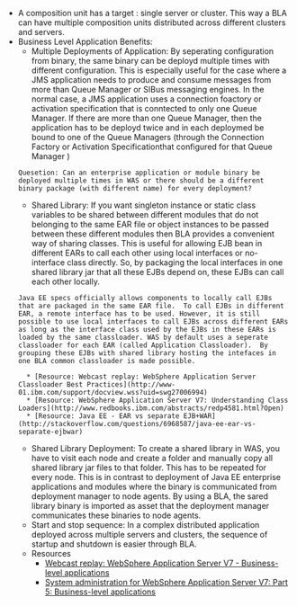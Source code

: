 
* A composition unit has a target : single server or cluster.  This way a BLA can have multiple composition units distributed across different clusters and servers.
* Business Level Application Benefits:
	* Multiple Deployments of Application: By seperating configuration from binary, the same binary can be deployd multiple times with different configuration.  This is especially useful for the case where a JMS application needs to produce and consume messages from more than Queue Manager or SIBus messaging engines. In the normal case, a JMS application uses a connection foactory or activation specification that is conntected to only one Queue Manager. If there are more than one Queue Manager, then the application has to be deployd twice and in each deploymed be bound to one of the Queue Managers (through the Connection Factory or Activation Specificationthat configured for that Queue Manager )
	```
    Quesetion: Can an enterprise application or module binary be deployed multiple times in WAS or there should be a different binary package (with different name) for every deployment?
    ```
	* Shared Library: If you want singleton instance or static class variables to be shared between different modules that do not belonging to the same EAR file or object instances to be passed between these different modules then BLA provides a convenient way of sharing classes.  This is useful for allowing EJB bean in different EARs to call each other using local interfaces or no-interface class directly.  So, by packaging the local interfaces in one shared library jar that all these EJBs depend on, these EJBs can call each other locally.
	```
    Java EE specs officially allows components to locally call EJBs that are packaged in the same EAR file.  To call EJBs in different EAR, a remote interface has to be used. However, it is still possible to use local interfaces to call EJBs across different EARs as long as the interface class used by the EJBs in these EARs is loaded by the same classloader. WAS by default uses a seperate classloader for each EAR (called Application Classloader).  By grouping these EJBs with shared library hosting the intefaces in one BLA common classloader is made possible.
    ```
    	* [Resource: Webcast replay: WebSphere Application Server Classloader Best Practices](http://www-01.ibm.com/support/docview.wss?uid=swg27006994)
    	* [Resource: WebSphere Application Server V7: Understanding Class Loaders](http://www.redbooks.ibm.com/abstracts/redp4581.html?Open)
    	* [Resource: Java EE - EAR vs separate EJB+WAR](http://stackoverflow.com/questions/6968587/java-ee-ear-vs-separate-ejbwar)
    * Shared Library Deployment: To create a shared library in WAS, you have to visit each node and create a folder and manually copy all shared library jar files to that folder. This has to be repeated for every node.  This is in contrast to deployment of Java EE enterprise applications and modules where the binary is communicated from deployment manager to node agents. By using a BLA, the sared library binary is imported as asset that the deployment manager communicates these binaries to node agents.
	* Start and stop sequence: In a complex distributed application deployed across multiple servers and clusters, the sequence of startup and shutdown is easier through BLA.
	* Resources
		* [Webcast replay: WebSphere Application Server V7 - Business-level applications](http://www-01.ibm.com/support/docview.wss?uid=swg27017416)
		* [System administration for WebSphere Application Server V7: Part 5: Business-level applications](http://www.ibm.com/developerworks/websphere/techjournal/0905_edwards/0905_edwards.html)